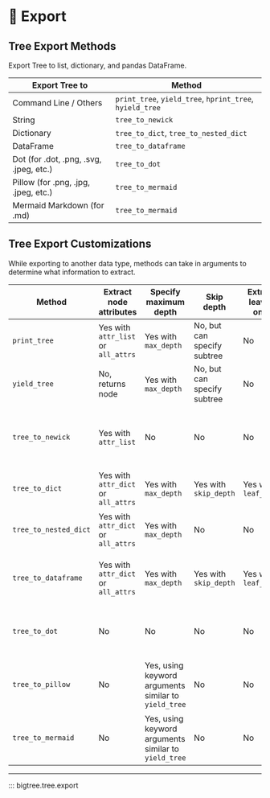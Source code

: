 # 🔨 Export

## Tree Export Methods

Export Tree to list, dictionary, and pandas DataFrame.

| Export Tree to                          | Method                                                        |
|-----------------------------------------|---------------------------------------------------------------|
| Command Line / Others                   | `print_tree`, `yield_tree`, `hprint_tree`, `hyield_tree`<br/> |
| String                                  | `tree_to_newick`                                              |
| Dictionary                              | `tree_to_dict`, `tree_to_nested_dict`                         |
| DataFrame                               | `tree_to_dataframe`                                           |
| Dot (for .dot, .png, .svg, .jpeg, etc.) | `tree_to_dot`                                                 |
| Pillow (for .png, .jpg, .jpeg, etc.)    | `tree_to_mermaid`                                             |
| Mermaid Markdown (for .md)              | `tree_to_mermaid`                                             |


## Tree Export Customizations

While exporting to another data type, methods can take in arguments to determine what information to extract.

| Method                     | Extract node attributes             | Specify maximum depth                                | Skip depth                  | Extract leaves only  | Others                                                |
|----------------------------|-------------------------------------|------------------------------------------------------|-----------------------------|----------------------|-------------------------------------------------------|
| `print_tree`               | Yes with `attr_list` or `all_attrs` | Yes with `max_depth`                                 | No, but can specify subtree | No                   | Tree style                                            |
| `yield_tree`               | No, returns node                    | Yes with `max_depth`                                 | No, but can specify subtree | No                   | Tree style                                            |
| `tree_to_newick`           | Yes with `attr_list`                | No                                                   | No                          | No                   | Length separator and attribute prefix and separator   |
| `tree_to_dict`             | Yes with `attr_dict` or `all_attrs` | Yes with `max_depth`                                 | Yes with `skip_depth`       | Yes with `leaf_only` | Dict key for parent                                   |
| `tree_to_nested_dict`      | Yes with `attr_dict` or `all_attrs` | Yes with `max_depth`                                 | No                          | No                   | Dict key for node name and node children              |
| `tree_to_dataframe`        | Yes with `attr_dict` or `all_attrs` | Yes with `max_depth`                                 | Yes with `skip_depth`       | Yes with `leaf_only` | Column name for path, node name, node parent          |
| `tree_to_dot`              | No                                  | No                                                   | No                          | No                   | Graph attributes, background, node, edge colour, etc. |
| `tree_to_pillow`           | No                                  | Yes, using keyword arguments similar to `yield_tree` | No                          | No                   | Font (family, size, colour), background colour, etc.  |
| `tree_to_mermaid`          | No                                  | Yes, using keyword arguments similar to `yield_tree` | No                          | No                   | Node shape, node fill, edge arrow, edge label etc.    |

-----

::: bigtree.tree.export
